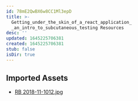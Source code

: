 ```yaml
---
id: 78mE2QwBX6w8CC1Ml3epD
title: >-
  Getting_under_the_skin_of_a_react_application_
  _an_intro_to_subcutaneous_testing Resources
desc: ''
updated: 1645225706381
created: 1645225706381
stub: false
isDir: true
---
```

## Imported Assets
- [RB 2018-11-1012.jpg](/assets/rb-2018-11-1012.jpg)
